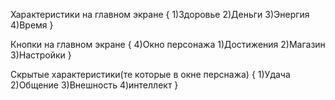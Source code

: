 Характеристики на главном экране 
{
   1)Здоровье
   2)Деньги
   3)Энергия
   4)Время
}

Кнопки на главном экране
{
    4)Окно персонажа
    1)Достижения
    2)Магазин
    3)Настройки
}

Скрытые характеристики(те которые в окне перснажа)
{
    1)Удача
    2)Общение
    3)Внешность
    4)интеллект
}
